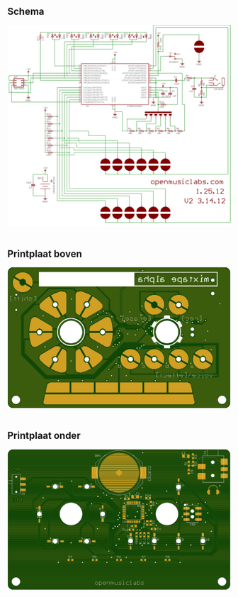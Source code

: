 ## Schema
<img src="https://github.com/pappavis/mixtape_alpha/blob/master/Mixtape_EagleCAD/mixtape2_sch.png?raw=true"><br/>
<br/>
## Printplaat boven
<img src="https://github.com/pappavis/mixtape_alpha/blob/master/plaatjes/mixtape-alpha-printplaat_boven.png?raw=true"> <br/>
<br/>

## Printplaat onder
<img src="https://github.com/pappavis/mixtape_alpha/blob/master/plaatjes/mixtape-alpha-printplaat_onder.png?raw=true">
<br>
